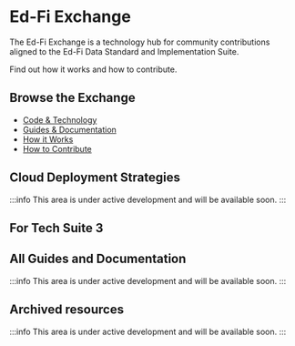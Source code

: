 # Ed-Fi Exchange

The Ed-Fi Exchange is a technology hub for community contributions aligned to the Ed-Fi Data Standard and Implementation Suite.

Find out how it works and how to contribute.

## Browse the Exchange

* [Code & Technology](./code-technology/readme.md)
* [Guides & Documentation](./guides-documentation/readme.md)
* [How it Works](./how-it-works.md)
* [How to Contribute](./how-to-contribute.md)

## Cloud Deployment  Strategies

:::info
This area is under active development and will be available soon.
:::

## For Tech Suite 3

## All Guides and Documentation

:::info
This area is under active development and will be available soon.
:::

## Archived resources

:::info
This area is under active development and will be available soon.
:::
